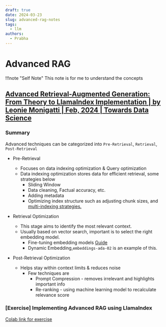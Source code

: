 ```yaml
---
draft: true
date: 2024-03-23
slug: advanced-rag-notes
tags:
  - llm
authors:
  - Prabha
---
```

# Advanced RAG

!!!note "Self Note"
	This note is for me to understand the concepts
	
## [Advanced Retrieval-Augmented Generation: From Theory to LlamaIndex Implementation | by Leonie Monigatti | Feb, 2024 | Towards Data Science](https://towardsdatascience.com/advanced-retrieval-augmented-generation-from-theory-to-llamaindex-implementation-4de1464a9930)

### Summary
Advanced techniques can be categorized into `Pre-Retrieval`, `Retrieval`, `Post-Retrieval`


- Pre-Retrieval
	- Focuses on data indexing optimization & Query optimization
	- Data indexing optimization stores data for efficient retrieval, some strategies below
		- Sliding Window
		- Data cleaning, Factual accuracy, etc.
		- Adding metadata
		- Optimizing index structure such as adjusting chunk sizes, and [multi-indexing strategies.](https://twitter.com/CShorten30/status/1725151347756990563)
			


- Retrieval Optimization
	- This stage aims to identify the most relevant context. 
	- Usually based on vector search, important is to select the right embedding model.
		- Fine-tuning embedding models [Guide](https://betterprogramming.pub/fine-tuning-your-embedding-model-to-maximize-relevance-retrieval-in-rag-pipeline-2ea3fa231149)
		- Dynamic Embedding,`embeddings-ada-02` is an example of this.


- Post-Retrieval Optimization
	- Helps stay within context limits & reduces noise
		- Few techniques are 
			- Prompt Compression - removes irrelevant and highlights important info
			- Re-ranking - using machine learning model to recalculate relevance score


### \[Exercise\] Implementing Advanced RAG using LlamaIndex

[Colab link for exercise](https://colab.research.google.com/drive/1_zoaHmFLaBc8FXxEGlHsgCs4blTtFNuD?usp=sharing)


